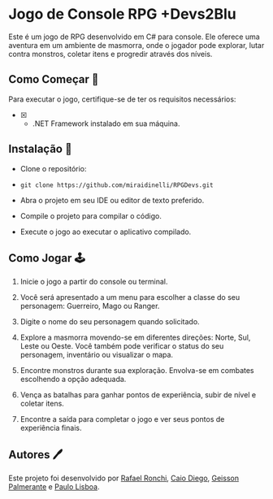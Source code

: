 # Jogo de Console RPG +Devs2Blu 

Este é um jogo de RPG desenvolvido em C# para console. 
Ele oferece uma aventura em um ambiente de masmorra, onde o jogador pode explorar, lutar contra monstros,
coletar itens e progredir através dos níveis.

## Como Começar 🎲

Para executar o jogo, certifique-se de ter os requisitos necessários:

  - [X] - .NET Framework instalado em sua máquina.

## Instalação 🔑

- Clone o repositório:

- ``` git clone https://github.com/miraidinelli/RPGDevs.git ```

- Abra o projeto em seu IDE ou editor de texto preferido.

- Compile o projeto para compilar o código.

- Execute o jogo ao executar o aplicativo compilado.

## Como Jogar 🕹️

1. Inicie o jogo a partir do console ou terminal.

2. Você será apresentado a um menu para escolher a classe do seu personagem: Guerreiro, Mago ou Ranger.

3. Digite o nome do seu personagem quando solicitado.

4. Explore a masmorra movendo-se em diferentes direções: Norte, Sul, Leste ou Oeste. Você também pode verificar o status do seu personagem, inventário ou visualizar o mapa.

5. Encontre monstros durante sua exploração. Envolva-se em combates escolhendo a opção adequada.

6. Vença as batalhas para ganhar pontos de experiência, subir de nível e coletar itens.

7. Encontre a saída para completar o jogo e ver seus pontos de experiência finais.


## Autores 🖊️
Este projeto foi desenvolvido por [Rafael Ronchi](https://github.com/RafaelRonchi), [Caio Diego](https://github.com/caiodsj), [Geisson Palmerante](https://github.com/gpalmarante) e [Paulo Lisboa](https://github.com/paulolisboa38).
